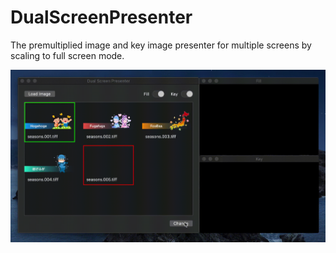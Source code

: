# DualScreenPresenter
The premultiplied image and key image presenter for multiple screens by scaling to full screen mode.

![Screen Capture](capture.gif)